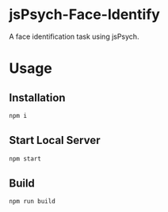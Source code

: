 # jsPsych-Face-Identify

A face identification task using jsPsych.

# Usage

## Installation

```bash
npm i
```

## Start Local Server

```bash
npm start
```

## Build

```bash
npm run build
```